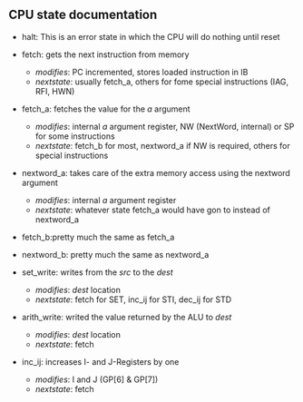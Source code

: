 CPU state documentation
-----------------------

-	halt: This is an error state in which the CPU will do nothing until reset

-	fetch: gets the next instruction from memory
	-	_modifies_: PC incremented, stores loaded instruction in IB
	-	_nextstate_: usually fetch_a, others for fome special instructions (IAG, RFI, HWN)

-	fetch_a: fetches the value for the _a_ argument
	-	_modifies_: internal _a_ argument register, NW (NextWord, internal) or SP for some instructions
	-	_nextstate_: fetch_b for most, nextword_a if NW is required, others for special instructions

-	nextword_a: takes care of the extra memory access using the nextword argument
	-	_modifies_: internal _a_ argument register
	-	_nextstate_: whatever state fetch_a would have gon to instead of nextword_a

-	fetch_b:pretty much the same as fetch_a

-	nextword_b: pretty much the same as nextword_a

-	set_write: writes from the _src_ to the _dest_
	-	_modifies_: _dest_ location
	-	_nextstate_: fetch for SET, inc_ij for STI, dec_ij for STD

-	arith_write: writed the value returned by the ALU to _dest_
	-	_modifies_: _dest_ location
	-	_nextstate_: fetch

-	inc_ij: increases I- and J-Registers by one
	-	_modifies_: I and J (GP[6] & GP[7])
	-	_nextstate_: fetch